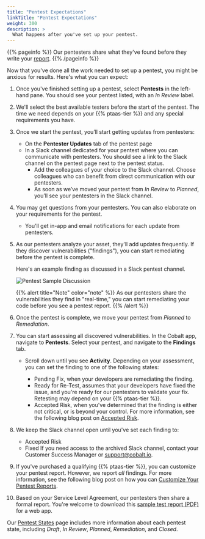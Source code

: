 ```yaml
---
title: "Pentest Expectations"
linkTitle: "Pentest Expectations"
weight: 300
description: >
  What happens after you've set up your pentest.
---
```


{{% pageinfo %}}
Our pentesters share what they've found before they write your [report](/platform-deep-dive/pentests/reports/).
{{% /pageinfo %}}

Now that you've done all the work needed to set up a pentest, you might be anxious for
results. Here's what you can expect:

1. Once you've finished setting up a pentest, select **Pentests** in the left-hand
   pane. You should see your pentest listed, with an _In Review_ label.
1. We'll select the best available testers before the start of the pentest. The time we need
   depends on your {{% ptaas-tier %}} and any special requirements you have.
1. Once we start the pentest, you’ll start getting updates from pentesters:
   - On the **Pentester Updates** tab of the pentest page
   - In a Slack channel dedicated for your pentest where you can communicate with pentesters. You should see a link to the Slack channel on the pentest page next to the pentest status.
      - Add the colleagues of your choice to the Slack channel. Choose colleagues who can benefit from direct communication with our pentesters.
      - As soon as we’ve moved your pentest from _In Review_ to _Planned_, you’ll see your pentesters in the Slack channel.
1. You may get questions from your pentesters. You can also elaborate
   on your requirements for the pentest.
   - You'll get in-app and email notifications for each update from pentesters.
1. As our pentesters analyze your asset, they'll add updates frequently. If they discover vulnerabilities ("findings"), you can start
   remediating before the pentest is complete.
   
   Here's an example finding as discussed in a Slack pentest channel.

   ![Pentest Sample Discussion](/gsg/SampleSlackFinding.png "Sample communication from pentester")

   {{% alert title="Note" color="note" %}}
   As our pentesters share the vulnerabilities they find in "real-time," you can
   start remediating your code before you see a pentest report.
   {{% /alert %}}

1. Once the pentest is complete, we move your pentest from _Planned_ to _Remediation_.
1. You can start assessing all discovered vulnerabilities. In the Cobalt app, navigate
   to **Pentests**. Select your pentest, and navigate to the **Findings** tab.
   - Scroll down until you see **Activity**. Depending on your assessment, you can
     set the finding to one of the following states:

     - Pending Fix, when your developers are remediating the finding.
     - Ready for Re-Test, assumes that your developers have fixed the issue, and you're ready
       for our pentesters to validate your fix. Retesting may depend on
       your {{% ptaas-tier %}}.
     - Accepted Risk, when you've determined that the finding is either not critical,
       or is beyond your control.
       For more information, see the following blog post on [Accepted Risk](https://cobalt.io/blog/explain-accepted-risk-in-a-few-easy-steps).

1. We keep the Slack channel open until you've set each finding to:
   - Accepted Risk
   - Fixed
   If you need access to the archived Slack channel, contact your Customer Success Manager or support@cobalt.io.
1. If you've purchased a qualifying {{% ptaas-tier %}}, you can customize your pentest report.
   However, we report _all_ findings. For more information, see the following blog post
   on how you can [Customize Your Pentest
   Reports](https://cobalt.io/blog/cobalt-platform-deep-dive-customize-your-pentest-reports-per-your-needs).
1. <a id="report-timing">Based on your Service Level Agreement, our pentesters then share a formal report.
   You're welcome to download this
   [sample test report (PDF)](/gsg/GettingStarted_Sample_WebApp_Report.pdf) for a web app.

   <!-- Timing confirmed with Grahame -->

Our [Pentest States](../../../penteststates/) page includes more information about each pentest
state, including _Draft_, _In Review_, _Planned_, _Remediation_, and _Closed_.
